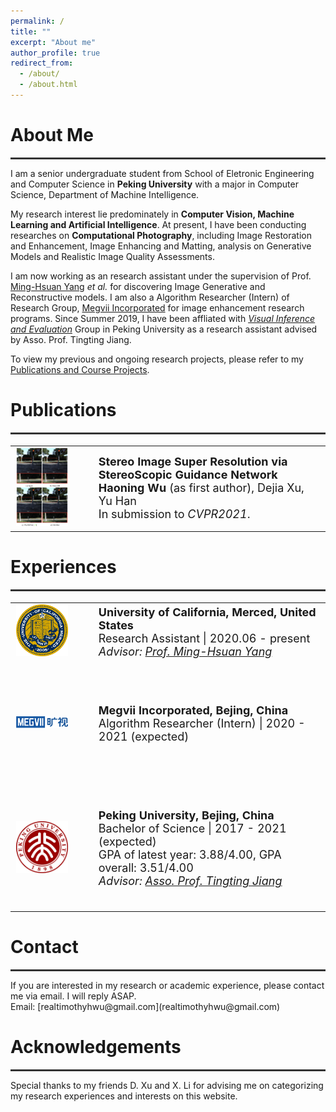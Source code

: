 ```yaml
---
permalink: /
title: ""
excerpt: "About me"
author_profile: true
redirect_from: 
  - /about/
  - /about.html
---
```


# About Me

<hr style="width:100%;height:3px;background-color:#333;">


I am a senior undergraduate student from School of Eletronic Engineering and Computer Science in **Peking University** with a major in Computer Science, Department of Machine Intelligence.

My research interest lie predominately in **Computer Vision, Machine Learning and Artificial Intelligence**. At present, I have been conducting researches on **Computational Photography**, including Image Restoration and Enhancement, Image Enhancing and Matting, analysis on Generative Models and Realistic Image Quality Assessments.

I am now working as an research assistant under the supervision of Prof. [Ming-Hsuan Yang](https://faculty.ucmerced.edu/mhyang/) *et al.* for discovering Image Generative and Reconstructive models. I am also a Algorithm Researcher (Intern) of Research Group, [Megvii Incorporated](https://megvii.com/) for image enhancement research programs. Since Summer 2019, I have been affliated with *[Visual Inference and Evaluation](https://vie.group/)* Group in Peking University as a research assistant advised by Asso. Prof. Tingting Jiang.

To view my previous and ongoing research projects, please refer to my [Publications and Course Projects](https://timothyhtimothy.github.io/projects).

# Publications
<hr style="width:100%;height:3px;background-color:#333;">

<table style="font-size:18px;border:none">
  <tr>
    <td width='20%' align="center" style="border:none">
      <img src="../ssgnet.png">
    </td>
    <td style="border:none;padding-left:40px">
      <b> Stereo Image Super Resolution via StereoScopic Guidance Network </b><br>
      <b> Haoning Wu</b> (as first author), Dejia Xu, Yu Han <br>
      In submission to <I>CVPR2021</I>.
    </td>
  </tr>
</table>

# Experiences

<hr style="width:100%;height:3px;background-color:#333;">
<table style="font-size:18px;border:none">
  <tr>
    <td width='20%' align="center" style="border:none">
      <img src="../images/ucm.png">
    </td>
    <td style="border:none;padding-left:40px">
     <b>University of California, Merced, United States</b><br>
     Research Assistant | 2020.06 - present<br>
     <I>Advisor: <a href="https://faculty.ucmerced.edu/mhyang/" target="_blank" rel="noopener">Prof. Ming-Hsuan Yang</a> </I>
    </td>
  </tr>
  <tr height=200px>
    <td width='20%' align="center" style="border:none">
      <img src="../images/megvii.png">
    </td>
    <td style="border:none;padding-left:40px">
     <b> Megvii Incorporated, Bejing, China </b><br>
     Algorithm Researcher (Intern) | 2020 - 2021 (expected) <br>
    </td>
  </tr>
  <tr height=200px>
    <td width='20%' align="center" style="border:none">
      <img src="../images/pku.jpg">
    </td>
    <td style="border:none;padding-left:40px">
     <b>Peking University, Bejing, China </b><br>
     Bachelor of Science | 2017 - 2021 (expected) <br>
     GPA of latest year: 3.88/4.00, GPA overall: 3.51/4.00<br>
     <I>Advisor: <a href="http://www.vie.group/ttj" target="_blank" rel="noopener">Asso. Prof. Tingting Jiang</a> </I>
    </td>
  </tr>
</table>

# Contact
<hr style="width:100%;height:3px;background-color:#333;">
If you are interested in my research or academic experience, please contact me via email. I will reply ASAP.<br>
Email: [realtimothyhwu@gmail.com](realtimothyhwu@gmail.com) 

# Acknowledgements
<hr style="width:100%;height:3px;background-color:#333;">

Special thanks to my friends D. Xu and X. Li for advising me on categorizing my research experiences and interests on this website.
